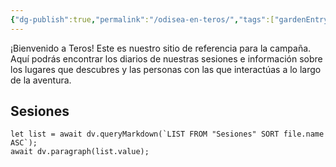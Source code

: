 ```yaml
---
{"dg-publish":true,"permalink":"/odisea-en-teros/","tags":["gardenEntry"]}
---
```


¡Bienvenido a Teros!
Este es nuestro sitio de referencia para la campaña. Aquí podrás encontrar los diarios de nuestras sesiones e información sobre los lugares que descubres y las personas con las que interactúas a lo largo de la aventura. 
## Sesiones
``` dataviewjs
let list = await dv.queryMarkdown(`LIST FROM "Sesiones" SORT file.name ASC`);
await dv.paragraph(list.value);
```

